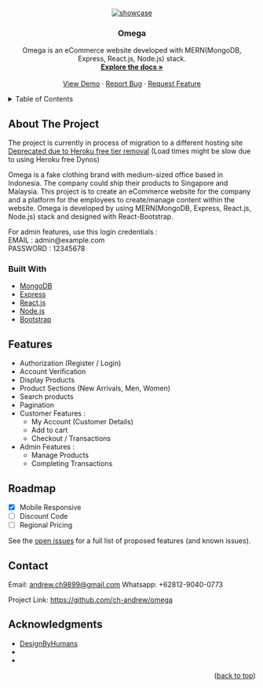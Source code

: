 <!-- PROJECT LOGO -->
<br />
<div align="center">
  <a href="https://github.com/ch-andrew/omega">
    <img src="https://d1o31fwgmtgkiy.cloudfront.net/images/Full-Home-page.png" alt="showcase">
  </a>

<h3 align="center">Omega</h3>

  <p align="center">
    Omega is an eCommerce website developed with MERN(MongoDB, Express, React.js, Node.js) stack.
    <br />
    <a href="https://github.com/ch-andrew/omega"><strong>Explore the docs »</strong></a>
    <br />
    <br />
    <a href="https://ch-omega.herokuapp.com/">View Demo</a>
    ·
    <a href="https://github.com/ch-andrew/omega/issues">Report Bug</a>
    ·
    <a href="https://github.com/ch-andrew/omega/issues">Request Feature</a>
  </p>
</div>



<!-- TABLE OF CONTENTS -->
<details>
  <summary>Table of Contents</summary>
  <ol>
    <li>
      <a href="#about-the-project">About The Project</a>
      <ul>
        <li><a href="#built-with">Built With</a></li>
      </ul>
    </li>
    <li><a href="#usage">Usage</a></li>
    <li><a href="#roadmap">Roadmap</a></li>
    <li><a href="#contact">Contact</a></li>
    <li><a href="#acknowledgments">Acknowledgments</a></li>
  </ol>
</details>



<!-- ABOUT THE PROJECT -->
## About The Project
The project is currently in process of migration to a different hosting site
[Deprecated due to Heroku free tier removal](https://ch-omega.herokuapp.com/) (Load times might be slow due to using Heroku free Dynos)

Omega is a fake clothing brand with medium-sized office based in Indonesia. The company could ship their products to Singapore and Malaysia. This project is to create an eCommerce website for the company and a platform for the employees to create/manage content within the website. Omega is developed by using MERN(MongoDB, Express, React.js, Node.js) stack and designed with React-Bootstrap.

<p>
  For admin features, use this login credentials :
  <br/>
  EMAIL     : admin@example.com
  <br/>
  PASSWORD  : 12345678
</p>

### Built With

* [MongoDB](https://www.mongodb.com/)
* [Express](https://expressjs.com/)
* [React.js](https://reactjs.org/)
* [Node.js](https://nodejs.org/)
* [Bootstrap](https://getbootstrap.com)

<!-- ROADMAP -->
## Features
- Authorization (Register / Login)
- Account Verification
- Display Products
- Product Sections (New Arrivals, Men, Women)
- Search products
- Pagination
- Customer Features :
  - My Account (Customer Details)
  - Add to cart
  - Checkout / Transactions
- Admin Features :
  - Manage Products
  - Completing Transactions

<!-- ROADMAP -->
## Roadmap

- [x] Mobile Responsive
- [ ] Discount Code
- [ ] Regional Pricing
    <!-- - [ ] Nested Feature -->

See the [open issues](https://github.com/ch-andrew/omega/issues) for a full list of proposed features (and known issues).

<!-- CONTACT -->
## Contact

Email: andrew.ch9899@gmail.com
Whatsapp: +62812-9040-0773

Project Link: https://github.com/ch-andrew/omega

<!-- ACKNOWLEDGMENTS -->
## Acknowledgments

* [DesignByHumans](https://www.designbyhumans.com/)
* []()
* []()

<p align="right">(<a href="#top">back to top</a>)</p>
